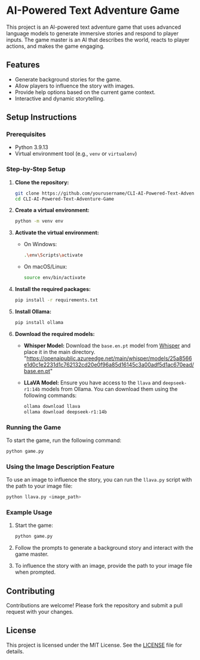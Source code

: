 # AI-Powered Text Adventure Game

This project is an AI-powered text adventure game that uses advanced language models to generate immersive stories and respond to player inputs. The game master is an AI that describes the world, reacts to player actions, and makes the game engaging.

## Features

- Generate background stories for the game.
- Allow players to influence the story with images.
- Provide help options based on the current game context.
- Interactive and dynamic storytelling.

## Setup Instructions

### Prerequisites

- Python 3.9.13
- Virtual environment tool (e.g., `venv` or `virtualenv`)

### Step-by-Step Setup

1. **Clone the repository:**

   ```sh
   git clone https://github.com/yourusername/CLI-AI-Powered-Text-Adventure-Game.git
   cd CLI-AI-Powered-Text-Adventure-Game
   ```

2. **Create a virtual environment:**

   ```sh
   python -m venv env
   ```

3. **Activate the virtual environment:**

   - On Windows:
     ```sh
     .\env\Scripts\activate
     ```
   - On macOS/Linux:
     ```sh
     source env/bin/activate
     ```

4. **Install the required packages:**

   ```sh
   pip install -r requirements.txt
   ```

5. **Install Ollama:**

   ```sh
   pip install ollama
   ```

6. **Download the required models:**

   - **Whisper Model:**
     Download the `base.en.pt` model from [Whisper](https://github.com/openai/whisper) and place it in the main directory.
     "https://openaipublic.azureedge.net/main/whisper/models/25a8566e1d0c1e2231d1c762132cd20e0f96a85d16145c3a00adf5d1ac670ead/base.en.pt"

   - **LLaVA Model:**
     Ensure you have access to the `llava` and `deepseek-r1:14b` models from Ollama. You can download them using the following commands:
     ```sh
     ollama download llava
     ollama download deepseek-r1:14b
     ```

### Running the Game

To start the game, run the following command:

```sh
python game.py
```

### Using the Image Description Feature

To use an image to influence the story, you can run the `llava.py` script with the path to your image file:

```sh
python llava.py <image_path>
```

### Example Usage

1. Start the game:
   ```sh
   python game.py
   ```

2. Follow the prompts to generate a background story and interact with the game master.

3. To influence the story with an image, provide the path to your image file when prompted.

## Contributing

Contributions are welcome! Please fork the repository and submit a pull request with your changes.

## License

This project is licensed under the MIT License. See the [LICENSE](LICENSE) file for details.
